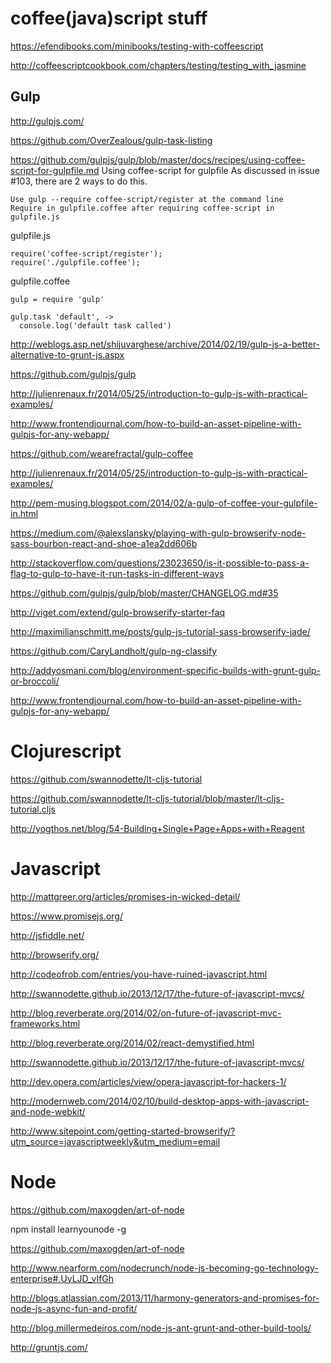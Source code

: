 
# coffee(java)script stuff

https://efendibooks.com/minibooks/testing-with-coffeescript

http://coffeescriptcookbook.com/chapters/testing/testing_with_jasmine

## Gulp

http://gulpjs.com/

https://github.com/OverZealous/gulp-task-listing

https://github.com/gulpjs/gulp/blob/master/docs/recipes/using-coffee-script-for-gulpfile.md
Using coffee-script for gulpfile
As discussed in issue #103, there are 2 ways to do this.

    Use gulp --require coffee-script/register at the command line
    Require in gulpfile.coffee after requiring coffee-script in gulpfile.js

gulpfile.js

    require('coffee-script/register');
    require('./gulpfile.coffee');

gulpfile.coffee

    gulp = require 'gulp'

    gulp.task 'default', ->
      console.log('default task called')

http://weblogs.asp.net/shijuvarghese/archive/2014/02/19/gulp-js-a-better-alternative-to-grunt-js.aspx

https://github.com/gulpjs/gulp

http://julienrenaux.fr/2014/05/25/introduction-to-gulp-js-with-practical-examples/

http://www.frontendjournal.com/how-to-build-an-asset-pipeline-with-gulpjs-for-any-webapp/

https://github.com/wearefractal/gulp-coffee

http://julienrenaux.fr/2014/05/25/introduction-to-gulp-js-with-practical-examples/

http://pem-musing.blogspot.com/2014/02/a-gulp-of-coffee-your-gulpfile-in.html

https://medium.com/@alexslansky/playing-with-gulp-browserify-node-sass-bourbon-react-and-shoe-a1ea2dd606b

http://stackoverflow.com/questions/23023650/is-it-possible-to-pass-a-flag-to-gulp-to-have-it-run-tasks-in-different-ways

https://github.com/gulpjs/gulp/blob/master/CHANGELOG.md#35

http://viget.com/extend/gulp-browserify-starter-faq

http://maximilianschmitt.me/posts/gulp-js-tutorial-sass-browserify-jade/

https://github.com/CaryLandholt/gulp-ng-classify

http://addyosmani.com/blog/environment-specific-builds-with-grunt-gulp-or-broccoli/

http://www.frontendjournal.com/how-to-build-an-asset-pipeline-with-gulpjs-for-any-webapp/

# Clojurescript


https://github.com/swannodette/lt-cljs-tutorial

https://github.com/swannodette/lt-cljs-tutorial/blob/master/lt-cljs-tutorial.cljs

http://yogthos.net/blog/54-Building+Single+Page+Apps+with+Reagent

# Javascript

http://mattgreer.org/articles/promises-in-wicked-detail/

https://www.promisejs.org/

http://jsfiddle.net/

http://browserify.org/

http://codeofrob.com/entries/you-have-ruined-javascript.html

http://swannodette.github.io/2013/12/17/the-future-of-javascript-mvcs/

http://blog.reverberate.org/2014/02/on-future-of-javascript-mvc-frameworks.html

http://blog.reverberate.org/2014/02/react-demystified.html

http://swannodette.github.io/2013/12/17/the-future-of-javascript-mvcs/

http://dev.opera.com/articles/view/opera-javascript-for-hackers-1/

http://modernweb.com/2014/02/10/build-desktop-apps-with-javascript-and-node-webkit/

http://www.sitepoint.com/getting-started-browserify/?utm_source=javascriptweekly&utm_medium=email

# Node

https://github.com/maxogden/art-of-node

npm install learnyounode -g

https://github.com/maxogden/art-of-node

http://www.nearform.com/nodecrunch/node-js-becoming-go-technology-enterprise#.UyLJD_vIfGh


http://blogs.atlassian.com/2013/11/harmony-generators-and-promises-for-node-js-async-fun-and-profit/

http://blog.millermedeiros.com/node-js-ant-grunt-and-other-build-tools/

http://gruntjs.com/

